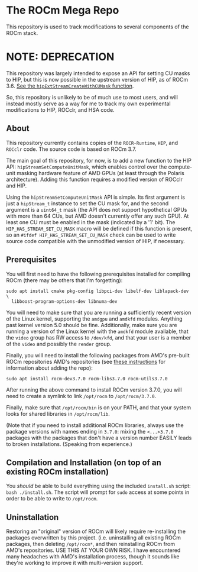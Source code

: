 The ROCm Mega Repo
==================

This repository is used to track modifications to several components of the
ROCm stack.


NOTE: DEPRECATION
=================

This repository was largely intended to expose an API for setting CU masks to
HIP, but this is now possible in the upstream version of HIP, as of ROCm 3.6.
[See the `hipExtStreamCreateWithCUMask` function](https://github.com/ROCm-Developer-Tools/HIP/blob/rocm-3.7.x/include/hip/hcc_detail/hip_runtime_api.h#L911).

So, this repository is unlikely to be of much use to most users, and will
instead mostly serve as a way for me to track my own experimental modifications
to HIP, ROCclr, and HSA code.


About
-----

This repository currently contains copies of the `ROCR-Runtime`, `HIP`, and
`ROCclr` code.  The source code is based on ROCm 3.7.

The main goal of this repository, for now, is to add a new function to the HIP
API: `hipStreamSetComputeUnitMask`, which enables control over the compute-unit
masking hardware feature of AMD GPUs (at least through the Polaris
architecture).  Adding this function requires a modified version of ROCclr and
HIP.

Using the `hipStreamSetComputeUnitMask` API is simple.  Its first argument is
just a `hipStream_t` instance to set the CU mask for, and the second argument
is a `uint64_t` mask (the API does not support hypothetical GPUs with more than
64 CUs, but AMD doesn't currently offer any such GPU). At least one CU must be
enabled in the mask (indicated by a '1' bit).  The `HIP_HAS_STREAM_SET_CU_MASK`
macro will be defined if this function is present, so an
`#ifdef HIP_HAS_STREAM_SET_CU_MASK` check can be used to write source code
compatible with the unmodified version of HIP, if necessary.


Prerequisites
-------------

You will first need to have the following prerequisites installed for compiling
ROCm (there may be others that I'm forgetting):
```
sudo apt install cmake pkg-config libpci-dev libelf-dev liblapack-dev \
  libboost-program-options-dev libnuma-dev
```

You will need to make sure that you are running a sufficiently recent version
of the Linux kernel, supporting the `amdgpu` and `amdkfd` modules. Anything
past kernel version 5.0 should be fine. Additionally, make sure you are running
a version of the Linux kernel with the `amdkfd` module available, that the
`video` group has RW access to `/dev/kfd`, and that your user is a member of
the `video` and possibly the `render` group.

Finally, you will need to install the following packages from AMD's pre-built
ROCm repositories AMD's repositories (see
[these instructions](https://github.com/RadeonOpenCompute/ROCm#Ubuntu) for
information about adding the repo):
```
sudo apt install rocm-dev3.7.0 rocm-libs3.7.0 rocm-utils3.7.0
```

After running the above command to install ROCm version 3.7.0, you will need to
create a symlink to link `/opt/rocm` to `/opt/rocm/3.7.0`.

Finally, make sure that `/opt/rocm/bin` is on your PATH, and that your system
looks for shared libraries in `/opt/rocm/lib`.

(Note that if you need to install additional ROCm libraries, always use the
package versions with names ending in `3.7.0`: mixing the `<...>3.7.0` packages
with the packages that don't have a version number EASILY leads to broken
installations.  (Speaking from experience.)


Compilation and Installation (on top of an existing ROCm installation)
----------------------------------------------------------------------

You *should* be able to build everything using the included `install.sh`
script: `bash ./install.sh`.  The script will prompt for `sudo` access at some
points in order to be able to write to `/opt/rocm`.


Uninstallation
--------------

Restoring an "original" version of ROCm will likely require re-installing the
packages overwritten by this project. (i.e. uninstalling all existing ROCm
packages, then deleting `/opt/rocm*`, and then reinstalling ROCm from AMD's
repositories.  USE THIS AT YOUR OWN RISK.  I have encountered many headaches
with AMD's installation process, though it sounds like they're working to
improve it with multi-version support.

